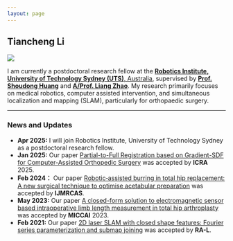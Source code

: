 ```yaml
---
layout: page
---
```


## Tiancheng Li

<img src="https://tianchengli-robotics.github.io//TianchengLi.jpg" class="floatpic">

<br>

I am currently a postdoctoral research fellow at the [**Robotics Institute, University of Technology Sydney (UTS)**, Australia](https://www.uts.edu.au/research/centres/robotics-institute), supervised by [**Prof. Shoudong Huang**](https://profiles.uts.edu.au/Shoudong.Huang) and [**A/Prof. Liang Zhao**](https://www.research.ed.ac.uk/en/persons/liang-zhao). My research  primarily focuses on medical robotics, computer assisted intervention, and simultaneous localization and mapping (SLAM), particularly for orthopaedic surgery.  

---

### News and Updates

- **Apr 2025:** I will join Robotics Institute, University of Technology Sydney as a postdoctoral research fellow.
- **Jan 2025:** Our paper [Partial-to-Full Registration based on Gradient-SDF for Computer-Assisted Orthopedic Surgery](https://arxiv.org/pdf/2410.03078) was accepted by **ICRA** 2025.
- **Feb 2024：** Our paper [Robotic‐assisted burring in total hip replacement: A new surgical technique to optimise acetabular preparation](https://onlinelibrary.wiley.com/doi/pdfdirect/10.1002/rcs.2615) was accepted by **IJMRCAS**. 
- **May 2023:** Our paper [A closed-form solution to electromagnetic sensor based intraoperative limb length measurement in total hip arthroplasty](https://link.springer.com/chapter/10.1007/978-3-031-43996-4_35) was accepted by **MICCAI** 2023.
- **Feb 2021:** Our paper [2D laser SLAM with closed shape features: Fourier series parameterization and submap joining](https://www.researchgate.net/profile/Jiaheng-Zhao/publication/349186569_2D_Laser_SLAM_with_Closed_Shape_Features_Fourier_Series_Parameterization_and_Submap_Joining/links/602725d2a6fdcc37a821994f/2D-Laser-SLAM-with-Closed-Shape-Features-Fourier-Series-Parameterization-and-Submap-Joining.pdf?origin=journalDetail&_tp=eyJwYWdlIjoiam91cm5hbERldGFpbCJ9) was accepted by **RA-L**.
